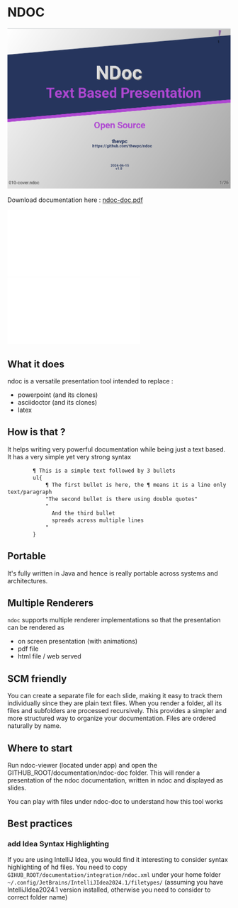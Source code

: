 # NDOC


![](documentation/website/splash.png)

Download documentation here : [ndoc-doc.pdf](documentation/website/ndoc-doc.pdf)

![](documentation/website/ex02.pdf)
![](documentation/website/ex03.pdf)


## What it does
ndoc is a versatile presentation tool intended to replace :
- powerpoint (and its clones)
- asciidoctor (and its clones)
- latex

## How is that ?
It helps writing very powerful documentation while being just a text based.
It has a very simple yet very strong syntax
```tson
        ¶ This is a simple text followed by 3 bullets
        ul{
            ¶ The first bullet is here, the ¶ means it is a line only text/paragraph
            "The second bullet is there using double quotes"
            "
              And the third bullet
              spreads across multiple lines
            "
        }
```

## Portable
It's fully written in Java and hence is really portable across systems and architectures.

## Multiple Renderers
`ndoc`  supports multiple renderer implementations so that the presentation can be rendered as
- on screen presentation (with animations)
- pdf file
- html file / web served

## SCM friendly
You can create a separate file for each slide, making it easy to track them individually since they are plain text files.
When you render a folder, all its files and subfolders are processed recursively.
This provides a simpler and more structured way to organize your documentation.
Files are ordered naturally by name.

## Where to start
Run ndoc-viewer (located under app) and open the GITHUB_ROOT/documentation/ndoc-doc folder.
This will render a presentation of the ndoc documentation, written in ndoc and displayed as slides.

You can play with files under ndoc-doc to understand how this tool works

## Best practices
### add Idea Syntax Highlighting
If you are using IntelliJ Idea, you would find it interesting to consider syntax highlighting of hd files.
You need to copy `GIHUB_ROOT/documentation/integration/ndoc.xml` under your home folder
`~/.config/JetBrains/IntelliJIdea2024.1/filetypes/`
(assuming you have IntelliJIdea2024.1 version installed, otherwise you need to consider to correct folder name)
